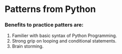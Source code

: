 # Patterns from Python

### Benefits to practice patters are:
1) Familier with basic syntax of Python Programming.
2) Strong grip on looping and conditional statements.
3) Brain storming.


